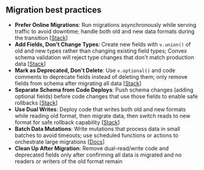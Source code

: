 ## Migration best practices

- **Prefer Online Migrations**: Run migrations asynchronously while serving traffic to avoid downtime; handle both old and new data formats during the transition [[Stack](https://stack.convex.dev/intro-to-migrations)]
- **Add Fields, Don't Change Types**: Create new fields with `v.union()` of old and new types rather than changing existing field types; Convex schema validation will reject type changes that don't match production data [[Stack](https://stack.convex.dev/intro-to-migrations)]
- **Mark as Deprecated, Don't Delete**: Use `v.optional()` and code comments to deprecate fields instead of deleting them; only remove fields from schema after migrating all data [[Stack](https://stack.convex.dev/intro-to-migrations)]
- **Separate Schema from Code Deploys**: Push schema changes (adding optional fields) before code changes that use those fields to enable safe rollbacks [[Stack](https://stack.convex.dev/intro-to-migrations)]
- **Use Dual Writes**: Deploy code that writes both old and new formats while reading old format, then migrate data, then switch reads to new format for safe rollback capability [[Stack](https://stack.convex.dev/intro-to-migrations)]
- **Batch Data Mutations**: Write mutations that process data in small batches to avoid timeouts; use scheduled functions or actions to orchestrate large migrations [[Docs](https://docs.convex.dev/scheduling)]
- **Clean Up After Migration**: Remove dual-read/write code and deprecated fields only after confirming all data is migrated and no readers or writers of the old format remain

